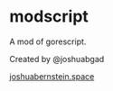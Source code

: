 # modscript

A mod of gorescript.

Created by @joshuabgad

[joshuabernstein.space](https://joshuabernstein.space)
